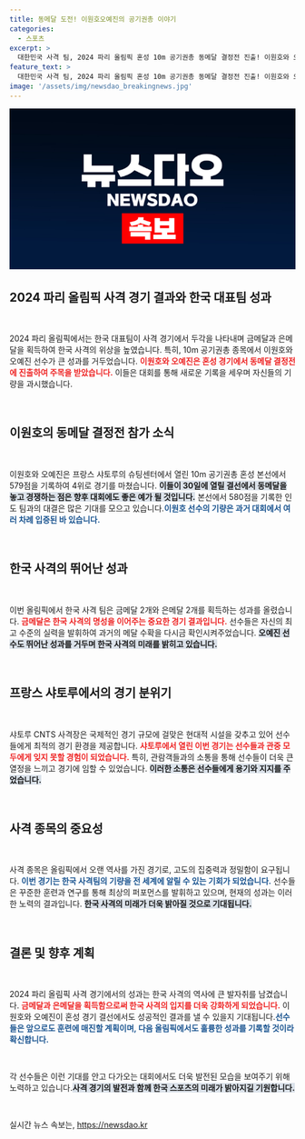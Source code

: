 ```yaml
---
title: 동메달 도전! 이원호오예진의 공기권총 이야기
categories:
  - 스포츠
excerpt: >
  대한민국 사격 팀, 2024 파리 올림픽 혼성 10m 공기권총 동메달 결정전 진출! 이원호와 오예진이 인도를 상대로 금메달 꿈을 이어간다. 클릭해서 그들의 뜨거운 승부를 지켜보세요!
feature_text: >
  대한민국 사격 팀, 2024 파리 올림픽 혼성 10m 공기권총 동메달 결정전 진출! 이원호와 오예진이 인도를 상대로 금메달 꿈을 이어간다. 클릭해서 그들의 뜨거운 승부를 지켜보세요!
image: '/assets/img/newsdao_breakingnews.jpg'
---
```


<p><img src="/assets/img/newsdao_breakingnews.jpg" alt="implanttips 속보" /></p>

<h2 data-ke-size="size26">2024 파리 올림픽 사격 경기 결과와 한국 대표팀 성과</h2>

<p data-ke-size="size16">&nbsp;</p>

<p>2024 파리 올림픽에서는 한국 대표팀이 사격 경기에서 두각을 나타내며 금메달과 은메달을 획득하여 한국 사격의 위상을 높였습니다. 특히, 10m 공기권총 종목에서 이원호와 오예진 선수가 큰 성과를 거두었습니다. <b><span style="color: #ee2323;">이원호와 오예진은 혼성 경기에서 동메달 결정전에 진출하여 주목을 받았습니다.</span></b> 이들은 대회를 통해 새로운 기록을 세우며 자신들의 기량을 과시했습니다. </p>

<p data-ke-size="size16">&nbsp;</p>

<h2 data-ke-size="size26">이원호의 동메달 결정전 참가 소식</h2>

<p data-ke-size="size16">&nbsp;</p>

<p>이원호와 오예진은 프랑스 샤토루의 슈팅센터에서 열린 10m 공기권총 혼성 본선에서 579점을 기록하여 4위로 경기를 마쳤습니다. <b><span style="background-color: #21538527;">이들이 30일에 열릴 결선에서 동메달을 놓고 경쟁하는 점은 향후 대회에도 좋은 예가 될 것입니다.</span></b> 본선에서 580점을 기록한 인도 팀과의 대결은 많은 기대를 모으고 있습니다.<b><span style="color: #1a5490;">이원호 선수의 기량은 과거 대회에서 여러 차례 입증된 바 있습니다.</span></b></p>

<p data-ke-size="size16">&nbsp;</p>

<h2 data-ke-size="size26">한국 사격의 뛰어난 성과</h2>

<p data-ke-size="size16">&nbsp;</p>

<p>이번 올림픽에서 한국 사격 팀은 금메달 2개와 은메달 2개를 획득하는 성과를 올렸습니다. <b><span style="color: #ee2323;">금메달은 한국 사격의 명성을 이어주는 중요한 경기 결과입니다.</span></b> 선수들은 자신의 최고 수준의 실력을 발휘하여 과거의 메달 수확을 다시금 확인시켜주었습니다. <b><span style="background-color: #21538527;">오예진 선수도 뛰어난 성과를 거두며 한국 사격의 미래를 밝히고 있습니다.</span></b></p>

<p data-ke-size="size16">&nbsp;</p>

<h2 data-ke-size="size26">프랑스 샤토루에서의 경기 분위기</h2>

<p data-ke-size="size16">&nbsp;</p>

<p>샤토루 CNTS 사격장은 국제적인 경기 규모에 걸맞은 현대적 시설을 갖추고 있어 선수들에게 최적의 경기 환경을 제공합니다. <b><span style="color: #ee2323;">샤토루에서 열린 이번 경기는 선수들과 관중 모두에게 잊지 못할 경험이 되었습니다.</span></b> 특히, 관람객들과의 소통을 통해 선수들이 더욱 큰 열정을 느끼고 경기에 임할 수 있었습니다. <b><span style="background-color: #21538527;">이러한 소통은 선수들에게 용기와 지지를 주었습니다.</span></b></p>

<p data-ke-size="size16">&nbsp;</p>

<h2 data-ke-size="size26">사격 종목의 중요성</h2>

<p data-ke-size="size16">&nbsp;</p>

<p>사격 종목은 올림픽에서 오랜 역사를 가진 경기로, 고도의 집중력과 정밀함이 요구됩니다. <b><span style="color: #1a5490;">이번 경기는 한국 사격팀의 기량을 전 세계에 알릴 수 있는 기회가 되었습니다.</span></b> 선수들은 꾸준한 훈련과 연구를 통해 최상의 퍼포먼스를 발휘하고 있으며, 현재의 성과는 이러한 노력의 결과입니다. <b><span style="background-color: #21538527;">한국 사격의 미래가 더욱 밝아질 것으로 기대됩니다.</span></b></p>

<p data-ke-size="size16">&nbsp;</p>

<h2 data-ke-size="size26">결론 및 향후 계획</h2>

<p data-ke-size="size16">&nbsp;</p>

<p>2024 파리 올림픽 사격 경기에서의 성과는 한국 사격의 역사에 큰 발자취를 남겼습니다. <b><span style="color: #ee2323;">금메달과 은메달을 획득함으로써 한국 사격의 입지를 더욱 강화하게 되었습니다.</span></b> 이원호와 오예진이 혼성 경기 결선에서도 성공적인 결과를 낼 수 있을지 기대됩니다.<b><span style="color: #1a5490;">선수들은 앞으로도 훈련에 매진할 계획이며, 다음 올림픽에서도 훌륭한 성과를 기록할 것이라 확신합니다.</span></b> </p>

<p data-ke-size="size16">&nbsp;</p>

<p>각 선수들은 이런 기대를 안고 다가오는 대회에서도 더욱 발전된 모습을 보여주기 위해 노력하고 있습니다.<b><span style="background-color: #21538527;">사격 경기의 발전과 함께 한국 스포츠의 미래가 밝아지길 기원합니다.</span></b></p>

<p data-ke-size="size16">&nbsp;</p>
실시간 뉴스 속보는, <a href="https://newsdao.kr" rel="dofollow">https://newsdao.kr</a>


